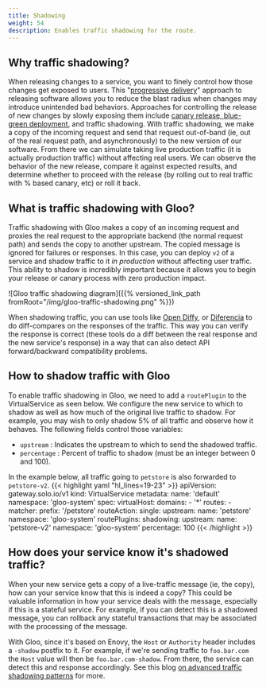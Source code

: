 ```yaml
---
title: Shadowing
weight: 54
description: Enables traffic shadowing for the route.
---
```


## Why traffic shadowing?
When releasing changes to a service, you want to finely control how those changes get exposed to users. This "[progressive delivery](https://redmonk.com/jgovernor/2018/08/06/towards-progressive-delivery/)" approach to releasing software allows you to reduce the blast radius when changes may introduce unintended bad behaviors. Approaches for controlling the release of new changes by slowly exposing them include [canary release, blue-green deployment](https://blog.christianposta.com/deploy/blue-green-deployments-a-b-testing-and-canary-releases/), and traffic shadowing. With traffic shadowing, we make a copy of the incoming request and send that request out-of-band (ie, out of the real request path, and asynchronously) to the new version of our software. From there we can simulate taking live production traffic (it is actually production traffic) without affecting real users. We can observe the behavior of the new release, compare it against expected results, and determine whether to proceed with the release (by rolling out to real traffic with % based canary, etc) or roll it back.

## What is traffic shadowing with Gloo?
Traffic shadowing with Gloo makes a copy of an incoming request and proxies the real request to the appropriate backend (the normal request path) and sends the copy to another upstream. The copied message is ignored for failures or responses. In this case, you can deploy `v2` of a service and shadow traffic to it *in production* without affecting user traffic. This ability to shadow is incredibly important because it allows you to begin your release or canary process with zero production impact. 

![Gloo traffic shadowing diagram]({{% versioned_link_path fromRoot="/img/gloo-traffic-shadowing.png" %}})

When shadowing traffic, you can use tools like [Open Diffy](https://github.com/opendiffy/diffy), or [Diferencia](https://github.com/lordofthejars/diferencia) to do diff-compares on the responses of the traffic. This way you can verify the response is correct (these tools do a diff between the real response and the new service's response) in a way that can also detect API forward/backward compatibility problems. 


## How to shadow traffic with Gloo

To enable traffic shadowing in Gloo, we need to add a `routePlugin` to the VirtualService as seen below. We configure the new service to which to shadow as well as how much of the original live traffic to shadow. For example, you may wish to only shadow 5% of all traffic and observe how it behaves. The following fields control those variables:

* `upstream` : Indicates the upstream to which to send the shadowed traffic.
* `percentage` : Percent of traffic to shadow (must be an integer between 0 and 100).

In the example below, all traffic going to `petstore` is also forwarded to `petstore-v2`.
{{< highlight yaml "hl_lines=19-23" >}}
apiVersion: gateway.solo.io/v1
kind: VirtualService
metadata:
  name: 'default'
  namespace: 'gloo-system'
spec:
  virtualHost:
    domains:
    - '*'
    routes:
    - matcher:
        prefix: '/petstore'
      routeAction:
        single:
          upstream:
            name: 'petstore'
            namespace: 'gloo-system'
      routePlugins:
        shadowing:
          upstream:
            name: 'petstore-v2'
            namespace: 'gloo-system'
          percentage: 100
{{< /highlight >}}

## How does your service know it's shadowed traffic?

When your new service gets a copy of a live-traffic message (ie, the copy), how can your service know that this is indeed a copy? This could be valuable information in how your service deals with the message, especially if this is a stateful service. For example, if you can detect this is a shadowed message, you can rollback any stateful transactions that may be associated with the processing of the message. 

With Gloo, since it's based on Enovy, the `Host` or `Authority` header includes a `-shadow` postfix to it. For example, if we're sending traffic to `foo.bar.com` the `Host` value will then be `foo.bar.com-shadow`. From there, the service can detect this and response accordingly. See this blog [on advanced traffic shadowing patterns](https://blog.christianposta.com/microservices/advanced-traffic-shadowing-patterns-for-microservices-with-istio-service-mesh/) for more.
